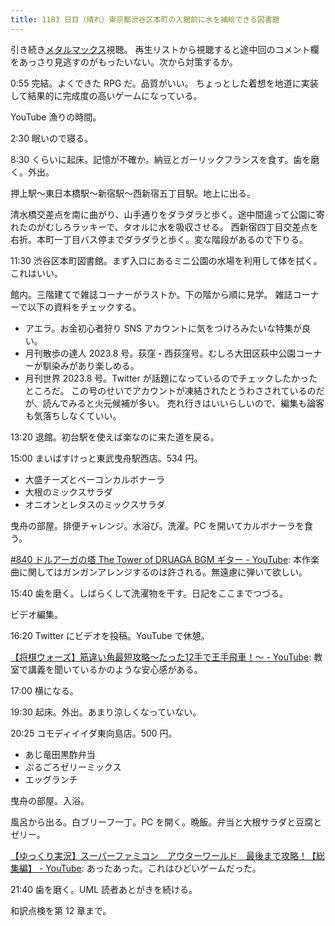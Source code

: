 ```yaml
---
title: 1183 日目（晴れ）東京都渋谷区本町の入館前に水を補給できる図書館
---
```


引き続き[メタルマックス](https://www.youtube.com/playlist?list=PLolidDPmwWFTKjix1V_SGz20pW1p_acGK)視聴。
再生リストから視聴すると途中回のコメント欄をあっさり見逃すのがもったいない。次から対策するか。

0:55 完結。よくできた RPG だ。品質がいい。
ちょっとした着想を地道に実装して結果的に完成度の高いゲームになっている。

YouTube 漁りの時間。

2:30 眠いので寝る。

8:30 くらいに起床。記憶が不確か。納豆とガーリックフランスを食す。歯を磨く。外出。

押上駅～東日本橋駅～新宿駅～西新宿五丁目駅。地上に出る。

清水橋交差点を南に曲がり、山手通りをダラダラと歩く。途中間違って公園に寄れたのがむしろラッキーで、タオルに水を吸収させる。
西新宿四丁目交差点を右折。本町一丁目バス停までダラダラと歩く。変な階段があるので下りる。

11:30 渋谷区本町図書館。まず入口にあるミニ公園の水場を利用して体を拭く。これはいい。

館内。三階建てで雑誌コーナーがラストか。下の階から順に見学。
雑誌コーナーで以下の資料をチェックする。

* アエラ。お金初心者狩り SNS アカウントに気をつけろみたいな特集が良い。
* 月刊散歩の達人 2023.8 号。荻窪・西荻窪号。むしろ大田区萩中公園コーナーが馴染みがあり楽しめる。
* 月刊世界 2023.8 号。Twitter が話題になっているのでチェックしたかったところだ。
  この号のせいでアカウントが凍結されたとうわさされているのだが、読んでみると火元候補が多い。
  売れ行きはいいらしいので、編集も論客も気落ちしなくていい。

13:20 退館。初台駅を使えば楽なのに来た道を戻る。

15:00 まいばすけっと東武曳舟駅西店。534 円。

* 大盛チーズとベーコンカルボナーラ
* 大根のミックスサラダ
* オニオンとレタスのミックスサラダ

曳舟の部屋。排便チャレンジ。水浴び。洗濯。PC を開いてカルボナーラを食う。

[#840 ドルアーガの塔 The Tower of DRUAGA BGM ギター - YouTube](https://www.youtube.com/watch?v=1a6McGRu7a8):
本作楽曲に関してはガンガンアレンジするのは許される。無遠慮に弾いて欲しい。

15:40 歯を磨く。しばらくして洗濯物を干す。日記をここまでつづる。

ビデオ編集。

16:20 Twitter にビデオを投稿。YouTube で休憩。

[【将棋ウォーズ】筋違い角最短攻略～たった12手で王手飛車！～ - YouTube](https://www.youtube.com/watch?v=I84RqgTUJu8):
教室で講義を聞いているかのような安心感がある。

17:00 横になる。

19:30 起床。外出。あまり涼しくなっていない。

20:25 コモディイイダ東向島店。500 円。

* あじ竜田黒酢弁当
* ぷるごろゼリーミックス
* エッグランチ

曳舟の部屋。入浴。

風呂から出る。白ブリーフ一丁。PC を開く。晩飯。弁当と大根サラダと豆腐とゼリー。

[【ゆっくり実況】スーパーファミコン　アウターワールド　最後まで攻略！【総集編】 - YouTube](https://www.youtube.com/watch?v=_SmWg9BDIwU):
あったあった。これはひどいゲームだった。

21:40 歯を磨く。UML 読者あとがきを続ける。

和訳点検を第 12 章まで。
